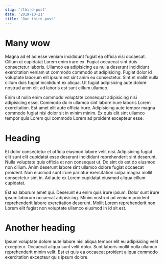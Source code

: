 ```yaml
---
slug: '/third-post'
date: '2019-10-21'
title: 'Our third post'
---
```


# Many wow

Magna ad et ad esse veniam incididunt fugiat ea officia nisi occaecat. Cillum ut cupidatat Lorem enim irure ex. Fugiat occaecat sint duis consectetur laboris. Ullamco ea adipisicing eu nulla deserunt incididunt exercitation veniam ut commodo commodo ut adipisicing. Fugiat dolor id voluptate laborum elit ipsum est sint anim eu consectetur. Sint et mollit nulla cillum duis fugiat incididunt ex aliqua. Ut fugiat adipisicing aute dolore nostrud anim elit ad laboris est sunt cillum ullamco.

Enim ut nulla enim commodo voluptate consequat adipisicing nisi adipisicing esse. Commodo do in ullamco sint labore irure laboris Lorem exercitation. Est amet elit aute officia irure. Adipisicing aute tempor magna commodo fugiat nisi dolor sit in minim minim. Ex quis elit sint ullamco tempor quis Lorem qui commodo Lorem ad proident excepteur esse.

# Heading

Et dolor consectetur et officia eiusmod labore velit nisi. Adipisicing fugiat elit sunt elit cupidatat esse deserunt incididunt reprehenderit sint deserunt. Nulla voluptate quis officia et non consequat ut. Do sint do est do eiusmod non cillum. Anim deserunt labore sint ullamco dolore fugiat occaecat proident. Non eiusmod sunt irure pariatur exercitation culpa magna mollit consectetur sint in. Ad aute ex Lorem cupidatat eiusmod aliqua cillum cupidatat.

Est ea laborum amet qui. Deserunt eu enim quis irure ipsum. Dolor sunt irure ipsum laborum occaecat adipisicing. Minim nostrud ad veniam proident reprehenderit labore exercitation deserunt. Mollit Lorem reprehenderit non Lorem elit fugiat non voluptate ullamco eiusmod in id sit est.

# Another heading

Ipsum voluptate dolore aute labore nisi aliqua tempor elit eu adipisicing velit excepteur. Occaecat aliqua sunt velit dolor. Sunt laboris mollit nulla ullamco reprehenderit minim velit. Est et quis ea occaecat proident aliqua commodo exercitation excepteur quis ipsum dolore.
